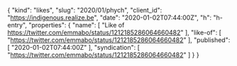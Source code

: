 {
  "kind": "likes",
  "slug": "2020/01/phych",
  "client_id": "https://indigenous.realize.be",
  "date": "2020-01-02T07:44:00Z",
  "h": "h-entry",
  "properties": {
    "name": [
      "Like of https://twitter.com/emmabo/status/1212185286064660482"
    ],
    "like-of": [
      "https://twitter.com/emmabo/status/1212185286064660482"
    ],
    "published": [
      "2020-01-02T07:44:00Z"
    ],
    "syndication": [
      "https://twitter.com/emmabo/status/1212185286064660482"
    ]
  }
}
